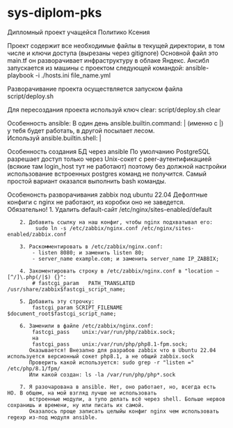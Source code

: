 # sys-diplom-pks
Дипломный проект учащейся Политико Ксения


Проект содержит все необходимые файлы в текущей директории, в том числе и ключи доступа (вырезаны через gitignore) 
Основной файл это main.tf он разворачивает инфраструктуру в облаке Яндекс.
Ансибл запускается из машины с проектом следующей командой: ansible-playbook -i ./hosts.ini file_name.yml 


Разворачивание проекта осуществляется запуском файла script/deploy.sh


 Для пересоздания проекта используй ключ clear: script/deploy.sh clear



Особенность ansible:
    В один день ansible.builtin.command: | (именно с |) у тебя будет работать, в другой посылает лесом. \
    Используй ansible.builtin.shell: |



Особенность создания БД через ansible
    По умолчанию PostgreSQL разрешает доступ только через Unix-сокет с peer-аутентификацией (всякие там login_host тут не работают) поэтому без должной настройки использование встроенных postgres команд не получится. Самый простой вариант оказался выполнить bash команды.



Особенонсть разворачивания zabbix под ubuntu 22.04
    Дефолтные конфиги с nginx не работают, из коробки оно не заведется. 
    Обязательно!
        1. Удалить default-сайт /etc/nginx/sites-enabled/default

        2. Добавить ссылку на наш конфиг, чтобы nginx подхватывал его:
             sudo ln -s /etc/zabbix/nginx.conf /etc/nginx/sites-enabled/zabbix.conf

        3. Раскомментировать в /etc/zabbix/nginx.conf:
            - listen 8080; и заменить listen 80;
            - server_name example.com; и заменить server_name IP_ZABBIX;

        4. Закоментировать строку в /etc/zabbix/nginx.conf в "location ~ [^/]\.php(/|$) {}":
            # fastcgi_param   PATH_TRANSLATED /usr/share/zabbix$fastcgi_script_name;

        5. Добавить эту строчку: 
            fastcgi_param SCRIPT_FILENAME $document_root$fastcgi_script_name;

        6. Заменили в файле /etc/zabbix/nginx.conf:
            fastcgi_pass    unix:/var/run/php/zabbix.sock;
            на 
            fastcgi_pass    unix:/var/run/php/php8.1-fpm.sock;
           Оказывается! Внезапно для разрабов zabbix что в Ubuntu 22.04 используется версионный сокет php8.1, а не общий zabbix.sock
           Проверить какой используется: sudo grep -r "listen =" /etc/php/8.1/fpm/
           Или какой создан: ls -la /var/run/php/php*.sock

        7. Я разочарована в ansible. Нет, оно работает, но, всегда есть НО. В общем, на мой взгляд лучше не использовать 
           встроенные модули, а тупо делать всё через shell. Больше нервов сохранишь и времени, ну или писать их самой. 
           Оказалось проще записать целыйы конфиг nginx чем использовать regexp из-под модуля ansible.


